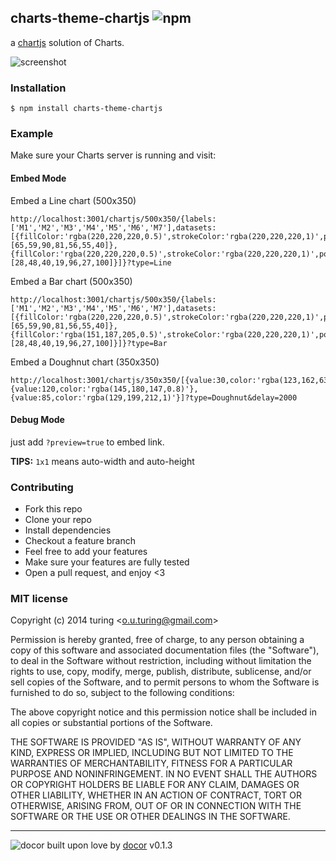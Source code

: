 ## charts-theme-chartjs ![npm](https://badge.fury.io/js/charts-theme-chartjs.png)

a [chartjs](http://www.chartjs.org/) solution of Charts.

![screenshot](http://ww2.sinaimg.cn/large/61ff0de3gw1eed5ne2vdkj20nh0jwjte.jpg)

### Installation
````
$ npm install charts-theme-chartjs
````

### Example

Make sure your Charts server is running and visit:

#### Embed Mode

Embed a Line chart (500x350)
```
http://localhost:3001/chartjs/500x350/{labels:['M1','M2','M3','M4','M5','M6','M7'],datasets:[{fillColor:'rgba(220,220,220,0.5)',strokeColor:'rgba(220,220,220,1)',pointColor:'rgba(220,220,220,1)',pointStrokeColor:'rgba(255,255,255,1)',data:[65,59,90,81,56,55,40]},{fillColor:'rgba(220,220,220,0.5)',strokeColor:'rgba(220,220,220,1)',pointColor:'rgba(220,220,220,1)',pointStrokeColor:'rgba(255,255,255,1)',data:[28,48,40,19,96,27,100]}]}?type=Line
```

Embed a Bar chart (500x350)
```
http://localhost:3001/chartjs/500x350/{labels:['M1','M2','M3','M4','M5','M6','M7'],datasets:[{fillColor:'rgba(220,220,220,0.5)',strokeColor:'rgba(220,220,220,1)',pointColor:'rgba(220,220,220,1)',pointStrokeColor:'rgba(255,255,255,1)',data:[65,59,90,81,56,55,40]},{fillColor:'rgba(151,187,205,0.5)',strokeColor:'rgba(220,220,220,1)',pointColor:'rgba(220,220,220,1)',pointStrokeColor:'rgba(255,255,255,1)',data:[28,48,40,19,96,27,100]}]}?type=Bar
```

Embed a Doughnut chart (350x350)
```
http://localhost:3001/chartjs/350x350/[{value:30,color:'rgba(123,162,63,1)'},{value:120,color:'rgba(145,180,147,0.8)'},{value:85,color:'rgba(129,199,212,1)'}]?type=Doughnut&delay=2000
```

#### Debug Mode

just add `?preview=true` to embed link.

**TIPS:** `1x1` means auto-width and auto-height

### Contributing
- Fork this repo
- Clone your repo
- Install dependencies
- Checkout a feature branch
- Feel free to add your features
- Make sure your features are fully tested
- Open a pull request, and enjoy <3

### MIT license
Copyright (c) 2014 turing &lt;o.u.turing@gmail.com&gt;

Permission is hereby granted, free of charge, to any person obtaining a copy
of this software and associated documentation files (the &quot;Software&quot;), to deal
in the Software without restriction, including without limitation the rights
to use, copy, modify, merge, publish, distribute, sublicense, and/or sell
copies of the Software, and to permit persons to whom the Software is
furnished to do so, subject to the following conditions:

The above copyright notice and this permission notice shall be included in
all copies or substantial portions of the Software.

THE SOFTWARE IS PROVIDED &quot;AS IS&quot;, WITHOUT WARRANTY OF ANY KIND, EXPRESS OR
IMPLIED, INCLUDING BUT NOT LIMITED TO THE WARRANTIES OF MERCHANTABILITY,
FITNESS FOR A PARTICULAR PURPOSE AND NONINFRINGEMENT. IN NO EVENT SHALL THE
AUTHORS OR COPYRIGHT HOLDERS BE LIABLE FOR ANY CLAIM, DAMAGES OR OTHER
LIABILITY, WHETHER IN AN ACTION OF CONTRACT, TORT OR OTHERWISE, ARISING FROM,
OUT OF OR IN CONNECTION WITH THE SOFTWARE OR THE USE OR OTHER DEALINGS IN
THE SOFTWARE.

---
![docor](https://cdn1.iconfinder.com/data/icons/windows8_icons_iconpharm/26/doctor.png)
built upon love by [docor](https://github.com/turingou/docor.git) v0.1.3
